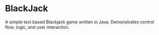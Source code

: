 # BlackJack
A simple text based Blackjack game written in Java. Demonstrates control flow, logic, and user interaction.
